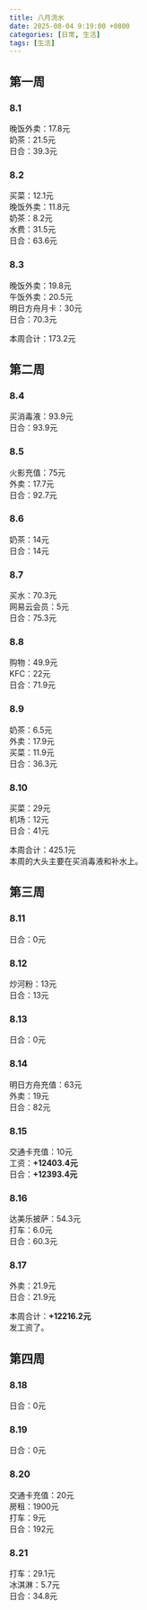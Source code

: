 ```yaml
---
title: 八月流水
date: 2025-08-04 9:19:00 +0800
categories: [日常, 生活]
tags: [生活]
---
```


## 第一周
### 8.1
晚饭外卖：17.8元  
奶茶：21.5元  
日合：39.3元
### 8.2
买菜：12.1元  
晚饭外卖：11.8元  
奶茶：8.2元  
水费：31.5元  
日合：63.6元
### 8.3
晚饭外卖：19.8元  
午饭外卖：20.5元  
明日方舟月卡：30元  
日合：70.3元

本周合计：173.2元

## 第二周
### 8.4
买消毒液：93.9元  
日合：93.9元

### 8.5
火影充值：75元   
外卖：17.7元   
日合：92.7元  

### 8.6
奶茶：14元  
日合：14元

### 8.7
买水：70.3元  
网易云会员：5元  
日合：75.3元

### 8.8
购物：49.9元  
KFC：22元  
日合：71.9元

### 8.9
奶茶：6.5元  
外卖：17.9元  
买菜：11.9元  
日合：36.3元

### 8.10
买菜：29元  
机场：12元  
日合：41元

本周合计：425.1元  
本周的大头主要在买消毒液和补水上。

## 第三周
### 8.11
日合：0元

### 8.12
炒河粉：13元  
日合：13元

### 8.13
日合：0元  

### 8.14
明日方舟充值：63元  
外卖：19元  
日合：82元

### 8.15
交通卡充值：10元  
工资：**+12403.4元**  
日合：**+12393.4元**

### 8.16
达美乐披萨：54.3元  
打车：6.0元  
日合：60.3元  

### 8.17
外卖：21.9元  
日合：21.9元  

本周合计：**+12216.2元**  
发工资了。

## 第四周
### 8.18
日合：0元  

### 8.19
日合：0元  

### 8.20
交通卡充值：20元  
房租：1900元  
打车：9元  
日合：192元

### 8.21
打车：29.1元  
冰淇淋：5.7元  
日合：34.8元  